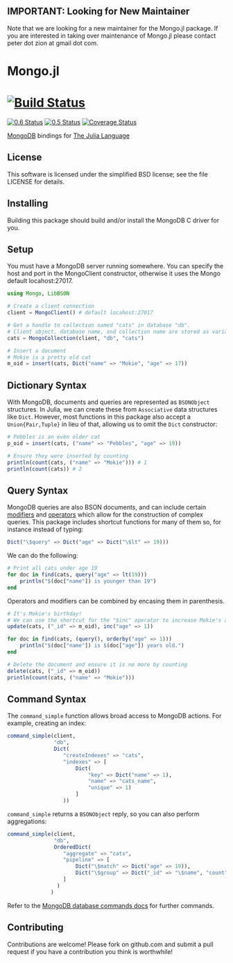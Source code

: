 IMPORTANT: Looking for New Maintainer
-------------------------------------

Note that we are looking for a new maintainer for the Mongo.jl package.  If you are interested in taking over maintenance of Mongo.jl please contact peter dot zion at gmail dot com.

Mongo.jl
===========

[![Build Status](https://api.travis-ci.org/pzion/Mongo.jl.svg?branch=master)](https://travis-ci.org/pzion/Mongo.jl)
=======
[![0.6 Status](http://pkg.julialang.org/badges/Mongo_0.6.svg)](http://pkg.julialang.org/?pkg=Mongo)
[![0.5 Status](http://pkg.julialang.org/badges/Mongo_0.5.svg)](http://pkg.julialang.org/?pkg=Mongo)
[![Coverage Status](https://img.shields.io/coveralls/pzion/Mongo.jl.svg)](https://coveralls.io/r/pzion/Mongo.jl?branch=master)

[MongoDB](http://www.mongodb.org) bindings for [The Julia Language](http://julialang.org/)


License
-------

This software is licensed under the simplified BSD license; see the file LICENSE for details.


Installing
----------

Building this package should build and/or install the MongoDB C driver for you.


Setup
-----

You must have a MongoDB server running somewhere.  You can specify the host and port in the MongoClient constructor, otherwise it uses the Mongo default locahost:27017.

````julia
using Mongo, LibBSON

# Create a client connection
client = MongoClient() # default locahost:27017

# Get a handle to collection named "cats" in database "db".
# Client object, database name, and collection name are stored as variables.
cats = MongoCollection(client, "db", "cats")

# Insert a document
# Mokie is a pretty old cat
m_oid = insert(cats, Dict("name" => "Mokie", "age" => 17))
````

Dictionary Syntax
-----------------

With MongoDB, documents and queries are represented as `BSONObject` structures.
In Julia, we can create these from `Associative` data structures like `Dict`.
However, most functions in this package also accept a `Union{Pair,Tuple}` in
lieu of that, allowing us to omit the `Dict` constructor:

````julia
# Pebbles is an even older cat
p_oid = insert(cats, ("name" => "Pebbles", "age" => 19))

# Ensure they were inserted by counting
println(count(cats, ("name" => "Mokie"))) # 1
println(count(cats)) # 2
````

Query Syntax
------------

MongoDB queries are also BSON documents, and can include certain
[modifiers](https://docs.mongodb.org/manual/reference/operator/query-modifier/)
and [operators](https://docs.mongodb.org/manual/reference/operator/query/) which
allow for the construction of complex queries. This package includes shortcut
functions for many of them so, for instance instead of typing:

````julia
Dict("\$query" => Dict("age" => Dict("\$lt" => 19)))
````

We can do the following:

````julia
# Print all cats under age 19
for doc in find(cats, query("age" => lt(19)))
    println("$(doc["name"]) is younger than 19")
end
````

Operators and modifiers can be combined by encasing them in parenthesis.

````julia
# It's Mokie's birthday!
# We can use the shortcut for the "$inc" operator to increase Mokie's age by 1
update(cats, ("_id" => m_oid), inc("age" => 1))

for doc in find(cats, (query(), orderby("age" => 1)))
    println("$(doc["name"]) is $(doc["age"]) years old.")
end

# Delete the document and ensure it is no more by counting
delete(cats, ("_id" => m_oid))
println(count(cats, ("name" => "Mokie")))
````

Command Syntax
--------------

The `command_simple` function allows broad access to MongoDB actions. For example, creating an index:

```julia
command_simple(client,
               "db",
               Dict(
                  "createIndexes" => "cats",
                  "indexes" => [
                      Dict(
                          "key" => Dict("name" => 1),
                          "name" => "cats_name",
                          "unique" => 1)
                      ]
                  ))
```

`command_simple` returns a `BSONObject` reply, so you can also perform aggregations:

```julia
command_simple(client,
               "db",
               OrderedDict(
                  "aggregate" => "cats",
                  "pipeline" => [
                      Dict("\$match" => Dict("age" => 19)),
                      Dict("\$group" => Dict("_id" => "\$name", "count" => Dict("\$sum" => 1)))
                  ]
                )
              )
```

Refer to the [MongoDB database commands docs](https://docs.mongodb.org/manual/reference/command/) for further commands.

Contributing
------------

Contributions are welcome!  Please fork on github.com and submit a pull request if you have a contribution you think is worthwhile!
